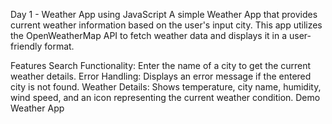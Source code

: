 Day 1 - Weather App using JavaScript
A simple Weather App that provides current weather information based on the user's input city. This app utilizes the OpenWeatherMap API to fetch weather data and displays it in a user-friendly format.

Features
Search Functionality: Enter the name of a city to get the current weather details.
Error Handling: Displays an error message if the entered city is not found.
Weather Details: Shows temperature, city name, humidity, wind speed, and an icon representing the current weather condition.
Demo
Weather App
